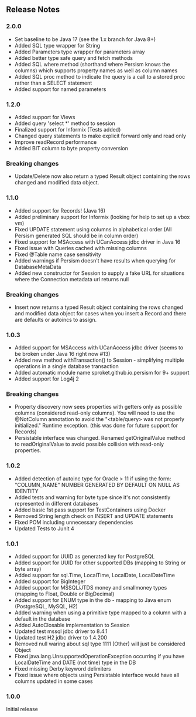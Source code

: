## Release Notes

### 2.0.0
 
* Set baseline to be Java 17 (see the 1.x branch for Java 8+)
* Added SQL type wrapper for String 
* Added Parameters type wrapper for parameters array
* Added better type safe query and fetch methods
* Added SQL where method (shorthand where Persism knows the columns) which supports property names as well as column names 
* Added SQL proc method to indicate the query is a call to a stored proc rather than a SELECT statement
* Added support for named parameters

### 1.2.0

* Added support for Views
* Added query 'select *' method to session
* Finalized support for Informix (Tests added)
* Changed query statements to make explicit forward only and read only
* Improve readRecord performance
* Added BIT column to byte property conversion

### Breaking changes

* Update/Delete now also return a typed Result object containing the rows changed and modified data object.

### 1.1.0

* Added support for Records! (Java 16)
* Added preliminary support for Informix (looking for help to set up a vbox vm)
* Fixed UPDATE statement using columns in alphabetical order (All Persism generated SQL should be in column order)
* Fixed support for MSAccess with UCanAccess jdbc driver in Java 16
* Fixed issue with Queries cached with missing columns
* Fixed @Table name case sensitivity
* Added warnings if Persism doesn't have results when querying for DatabaseMetaData
* Added new constructor for Session to supply a fake URL for situations where the Connection metadata url returns null

### Breaking changes

* Insert now returns a typed Result object containing the rows changed and modified data object for cases when you insert a Record and there are defaults or autoincs to assign.

### 1.0.3

* Added support for MSAccess with UCanAccess jdbc driver (seems to be broken under Java 16 right now #13)
* Added new method withTransaction() to Session - simplifying multiple operations in a single database transaction
* Added automatic module name sproket.github.io.persism for 9+ support
* Added support for Log4j 2

### Breaking changes

* Property discovery now sees properties with getters only as possible columns (considered read-only columns). You will need to use the @NotColumn annotation to avoid the "<table/query> was not properly initialized." Runtime exception. (this was done for future support for Records)
* Persistable interface was changed. Renamed getOriginalValue method to readOriginalValue to avoid possible collision with read-only properties.


### 1.0.2

* Added detection of autoinc type for Oracle > 11 if using the form: "COLUMN_NAME" NUMBER GENERATED BY DEFAULT ON NULL AS IDENTITY
* Added tests and warning for byte type since it's not consistently represented in different databases
* Added basic 1st pass support for TestContainers using Docker
* Removed String length check on INSERT and UPDATE statements
* Fixed POM including unnecessary dependencies
* Updated Tests to Junit 4

### 1.0.1

* Added support for UUID as generated key for PostgreSQL
* Added support for UUID for other supported DBs (mapping to String or byte array)
* Added support for sql.Time, LocalTime, LocalDate, LocalDateTime
* Added support for BigInteger
* Added support for MSSQL/JTDS money and smallmoney types (mapping to Float, Double or BigDecimal)
* Added support for ENUM type in the db - mapping to Java enum (PostgreSQL, MySQL, H2)
* Added warning when using a primitive type mapped to a column with a default in the database
* Added AutoClosable implementation to Session
* Updated test mssql jdbc driver to 8.4.1
* Updated test H2 jdbc driver to 1.4.200
* Removed null waring about sql type 1111 (Other) will just be considered Object
* Fixed java.lang.UnsupportedOperationException occurring if you have LocalDateTime and DATE (not time) type in the DB
* Fixed missing Derby keyword delimiters
* Fixed issue where objects using Persistable interface would have all columns updated in some cases


### 1.0.0

Initial release






